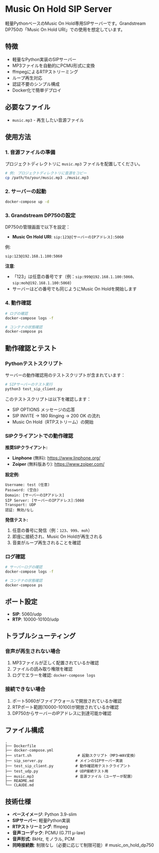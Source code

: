 # Music On Hold SIP Server

軽量PythonベースのMusic On Hold専用SIPサーバーです。Grandstream DP750の「Music On Hold URI」での使用を想定しています。

## 特徴

- 軽量なPython実装のSIPサーバー
- MP3ファイルを自動的にPCMU形式に変換
- ffmpegによるRTPストリーミング
- ループ再生対応
- 認証不要のシンプル構成
- Docker化で簡単デプロイ

## 必要なファイル

- `music.mp3` - 再生したい音源ファイル

## 使用方法

### 1. 音源ファイルの準備

プロジェクトディレクトリに `music.mp3` ファイルを配置してください。

```bash
# 例: プロジェクトディレクトリに音源をコピー
cp /path/to/your/music.mp3 ./music.mp3
```

### 2. サーバーの起動

```bash
docker-compose up -d
```

### 3. Grandstream DP750の設定

DP750の管理画面で以下を設定：

- **Music On Hold URI**: `sip:123@[サーバーのIPアドレス]:5060`

例:
```
sip:123@192.168.1.100:5060
```

**注意**:
- 「123」は任意の番号です（例：`sip:999@192.168.1.100:5060`、`sip:moh@192.168.1.100:5060`）
- サーバーはどの番号でも同じようにMusic On Holdを開始します

### 4. 動作確認

```bash
# ログの確認
docker-compose logs -f

# コンテナの状態確認
docker-compose ps
```

## 動作確認とテスト

### Pythonテストスクリプト

サーバーの動作確認用のテストスクリプトが含まれています：

```bash
# SIPサーバーのテスト実行
python3 test_sip_client.py
```

このテストスクリプトは以下を確認します：
- SIP OPTIONS メッセージの応答
- SIP INVITE → 180 Ringing → 200 OK の流れ
- Music On Hold（RTPストリーム）の開始

### SIPクライアントでの動作確認

**推奨SIPクライアント:**
- **Linphone** (無料): https://www.linphone.org/
- **Zoiper** (無料版あり): https://www.zoiper.com/

**設定例:**
```
Username: test (任意)
Password: (空白)
Domain: [サーバーのIPアドレス]
SIP Server: [サーバーのIPアドレス]:5060
Transport: UDP
認証: 無効/なし
```

**発信テスト:**
1. 任意の番号に発信（例：`123`、`999`、`moh`）
2. 即座に接続され、Music On Holdが再生される
3. 音楽がループ再生されることを確認

### ログ確認

```bash
# サーバーログの確認
docker-compose logs -f

# コンテナの状態確認
docker-compose ps
```

## ポート設定

- **SIP**: 5060/udp
- **RTP**: 10000-10100/udp

## トラブルシューティング

### 音声が再生されない場合

1. MP3ファイルが正しく配置されているか確認
2. ファイルの読み取り権限を確認
3. ログでエラーを確認: `docker-compose logs`

### 接続できない場合

1. ポート5060がファイアウォールで開放されているか確認
2. RTPポート範囲(10000-10100)が開放されているか確認
3. DP750からサーバーのIPアドレスに到達可能か確認

## ファイル構成

```
.
├── Dockerfile
├── docker-compose.yml
├── start.sh                     # 起動スクリプト（MP3→WAV変換）
├── sip_server.py               # メインのSIPサーバー実装
├── test_sip_client.py          # 動作確認用テストクライアント
├── test_udp.py                 # UDP接続テスト用
├── music.mp3                   # 音源ファイル（ユーザーが配置）
├── README.md
└── CLAUDE.md
```

## 技術仕様

- **ベースイメージ**: Python 3.9-slim
- **SIPサーバー**: 軽量Python実装
- **RTPストリーミング**: ffmpeg
- **音声コーデック**: PCMU (G.711 μ-law)
- **音声形式**: 8kHz, モノラル, PCM
- **同時接続数**: 制限なし（必要に応じて制限可能）# music_on_hold_dp750

